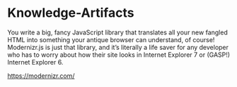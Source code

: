 # Knowledge-Artifacts

You write a big, fancy JavaScript library that translates all your new fangled HTML into something your antique browser can understand, of course! Modernizr.js is just that library, and it’s literally a life saver for any developer who has to worry about how their site looks in Internet Explorer 7 or (GASP!) Internet Explorer 6.

https://modernizr.com/
